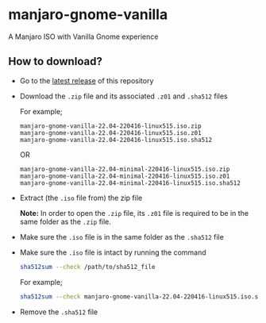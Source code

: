 # manjaro-gnome-vanilla
A Manjaro ISO with Vanilla Gnome experience

## How to download?
- Go to the [latest release](https://github.com/realmazharhussain/manjaro-gnome-vanilla/releases/latest) of this repository
- Download the `.zip` file and its associated `.z01` and `.sha512` files

  For example;

  ```
  manjaro-gnome-vanilla-22.04-220416-linux515.iso.zip
  manjaro-gnome-vanilla-22.04-220416-linux515.iso.z01
  manjaro-gnome-vanilla-22.04-220416-linux515.iso.sha512
  ```

  OR

  ```
  manjaro-gnome-vanilla-22.04-minimal-220416-linux515.iso.zip
  manjaro-gnome-vanilla-22.04-minimal-220416-linux515.iso.z01
  manjaro-gnome-vanilla-22.04-minimal-220416-linux515.iso.sha512
  ```

- Extract (the `.iso` file from) the zip file

  **Note:** In order to open the `.zip` file, its `.z01` file is required to be in the same folder as the `.zip` file.

- Make sure the `.iso` file is in the same folder as the `.sha512` file
- Make sure the `.iso` file is intact by running the command

  ```bash
  sha512sum --check /path/to/sha512_file
  ```

  For example;

  ```bash
  sha512sum --check manjaro-gnome-vanilla-22.04-220416-linux515.iso.sha512
  ```

- Remove the `.sha512` file
